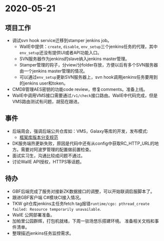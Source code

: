 # 2020-05-21

## 项目工作

* 调试svn hook service迁移到stamper jenkins job。
  * WallE中提供：`create`, `disable`, `env_setup`三个jenkins任务的代理，其中`env_setup`还没有提供UI或者API功能入口。
  * SVN服务器作为jenkins的slave纳入jenkins master管理。
  * Stamper管理的钩子，分view/分folder存放，方便以后有多个SVN服务器由一个jenkins master管理的情况。
  * 可以通过`env_setup`更新SVN服务器上，svn hook调用jenkins任务要用到的jenkins user和token。
* CMDB管理AES密钥的功能code review，修复comments。准备上线。
* WallE中调用VMS接口需要通过`/v1/check`接口路由。WallE中代码完成，但是VMS路由测试有问题，胡笳在跟进。

## 事件

* 后端周会，强调后端公共仓库如：VMS，Galaxy等库的开发，发布模式:
  * [框架库版本分支规范](https://blog.nisiyong.com/2018/12/13/%E6%A1%86%E6%9E%B6%E7%B1%BB%E7%89%88%E6%9C%AC%E7%AE%A1%E7%90%86%E5%88%86%E6%94%AF%E8%A7%84%E8%8C%83/)
* DK服务端热更新失败，原因是代码中还有从config中获取RC_HTTP_URL的地方。需要对阿波罗管理的配置做前置检查。
* 面试实习生，沟通比较成问题不通过。
* 讨论WallE API授权，HTTPS等话题。

## 待办

* GBF后端完成了服务对接新ZK数据接口的调整，可以开始联调启服脚本了。
* 跟进GBF客户端 C#模块CI接入情况。
* TKW git仓库jenkins主任务fetch tag报错`runtime/cgo: pthread_create failed: Resource temporarily unavailable`.
* WallE 公网部署准备。
* 加帕里公园群辉，打包机就绪，下周一驻场悠乐搭建环境。 准备相关文档和事件清单。
* 整理描述jenkins任务监控需求。
